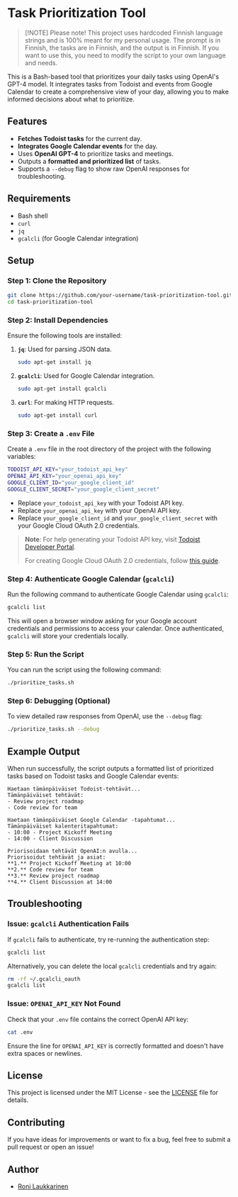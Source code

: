# Task Prioritization Tool

> [!NOTE] Please note!
> This project uses hardcoded Finnish language strings and is 100% meant for my personal usage. The prompt is in Finnish, the tasks are in Finnish, and the output is in Finnish. If you want to use this, you need to modify the script to your own language and needs.

This is a Bash-based tool that prioritizes your daily tasks using OpenAI's GPT-4 model. It integrates tasks from Todoist and events from Google Calendar to create a comprehensive view of your day, allowing you to make informed decisions about what to prioritize.

## Features

- **Fetches Todoist tasks** for the current day.
- **Integrates Google Calendar events** for the day.
- Uses **OpenAI GPT-4** to prioritize tasks and meetings.
- Outputs a **formatted and prioritized list** of tasks.
- Supports a `--debug` flag to show raw OpenAI responses for troubleshooting.

## Requirements

- Bash shell
- `curl`
- `jq`
- `gcalcli` (for Google Calendar integration)

## Setup

### Step 1: Clone the Repository

```bash
git clone https://github.com/your-username/task-prioritization-tool.git
cd task-prioritization-tool
```

### Step 2: Install Dependencies

Ensure the following tools are installed:

1. **`jq`**: Used for parsing JSON data.

   ```bash
   sudo apt-get install jq
   ```

2. **`gcalcli`**: Used for Google Calendar integration.

   ```bash
   sudo apt-get install gcalcli
   ```

3. **`curl`**: For making HTTP requests.

   ```bash
   sudo apt-get install curl
   ```

### Step 3: Create a `.env` File

Create a `.env` file in the root directory of the project with the following variables:

```bash
TODOIST_API_KEY="your_todoist_api_key"
OPENAI_API_KEY="your_openai_api_key"
GOOGLE_CLIENT_ID="your_google_client_id"
GOOGLE_CLIENT_SECRET="your_google_client_secret"
```

- Replace `your_todoist_api_key` with your Todoist API key.
- Replace `your_openai_api_key` with your OpenAI API key.
- Replace `your_google_client_id` and `your_google_client_secret` with your Google Cloud OAuth 2.0 credentials.

> **Note**: For help generating your Todoist API key, visit [Todoist Developer Portal](https://developer.todoist.com/).
>
> For creating Google Cloud OAuth 2.0 credentials, follow [this guide](https://github.com/insanum/gcalcli/blob/521bf2a4a41f6830d561dc1993275ca152428596/docs/api-auth.md).

### Step 4: Authenticate Google Calendar (`gcalcli`)

Run the following command to authenticate Google Calendar using `gcalcli`:

```bash
gcalcli list
```

This will open a browser window asking for your Google account credentials and permissions to access your calendar. Once authenticated, `gcalcli` will store your credentials locally.

### Step 5: Run the Script

You can run the script using the following command:

```bash
./prioritize_tasks.sh
```

### Step 6: Debugging (Optional)

To view detailed raw responses from OpenAI, use the `--debug` flag:

```bash
./prioritize_tasks.sh --debug
```

## Example Output

When run successfully, the script outputs a formatted list of prioritized tasks based on Todoist tasks and Google Calendar events:

```
Haetaan tämänpäiväiset Todoist-tehtävät...
Tämänpäiväiset tehtävät:
- Review project roadmap
- Code review for team

Haetaan tämänpäiväiset Google Calendar -tapahtumat...
Tämänpäiväiset kalenteritapahtumat:
- 10:00 - Project Kickoff Meeting
- 14:00 - Client Discussion

Priorisoidaan tehtävät OpenAI:n avulla...
Priorisoidut tehtävät ja asiat:
**1.** Project Kickoff Meeting at 10:00
**2.** Code review for team
**3.** Review project roadmap
**4.** Client Discussion at 14:00
```

## Troubleshooting

### Issue: `gcalcli` Authentication Fails

If `gcalcli` fails to authenticate, try re-running the authentication step:

```bash
gcalcli list
```

Alternatively, you can delete the local `gcalcli` credentials and try again:

```bash
rm -rf ~/.gcalcli_oauth
gcalcli list
```

### Issue: `OPENAI_API_KEY` Not Found

Check that your `.env` file contains the correct OpenAI API key:

```bash
cat .env
```

Ensure the line for `OPENAI_API_KEY` is correctly formatted and doesn't have extra spaces or newlines.

## License

This project is licensed under the MIT License - see the [LICENSE](LICENSE) file for details.

## Contributing

If you have ideas for improvements or want to fix a bug, feel free to submit a pull request or open an issue!

## Author

- [Roni Laukkarinen](https://github.com/ronilaukkarinen)
